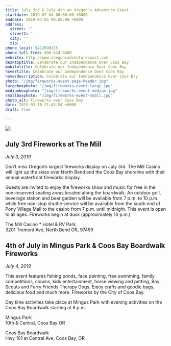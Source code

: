 ```yaml
---
title: July 3rd & July 4th on Oregon's Adventure Coast
startdate: 2019-07-04 00:00:00 +0000
enddate: 2019-07-05 00:00:00 +0000
address:
  street: ''
  street2: ''
  city: ''
  zip: ''
phone_local: 5412690215
phone_toll_free: 800-824-8486
website: http://www.oregonsadventurecoast.com
desktoptitle: Celebrate our Independence Over Coos Bay
mobiletitle: Celebrate our Independence Over Coos Bay
hovertitle: Celebrate our Independence Over Coos Bay
hoverdescription: Celebrate our Independence Over Coos Bay
photo: "/img/fireworks-event-page-header.jpg"
largeboxphoto: "/img/fireworks-event-large.jpg"
mediumboxphoto: "/img/fireworks-event-medium.jpg"
smallboxphoto: "/img/fireworks-event-small.jpg"
photo_alt: Fireworks over Coos Bay
date: 2019-02-10 21:43:54 +0000
draft: true

---
```

![](/img/fireworks-event-blog-695x322.jpg)

## July 3rd Fireworks at The Mill

_July 3, 2019_

Don’t miss Oregon’s largest fireworks display on July 3rd. The Mill Casino will light up the skies over North Bend and the Coos Bay shoreline with their annual waterfront fireworks display.

Guests are invited to enjoy the fireworks show and music for free in the non-reserved seating areas located along the boardwalk. An outdoor grill, beverage station and beer garden will be available from 7 p.m. to 10 p.m. while free non-stop shuttle service will be available from the south end of Pony Village Mall to the casino from 7 p.m. until midnight. This event is open to all ages. Fireworks begin at dusk (approximately 10 p.m.)

The Mill Casino * Hotel & RV Park  
3201 Tremont Ave, North Bend OR, 97459

## 4th of July in Mingus Park & Coos Bay Boardwalk Fireworks

_July 4, 2019_

This event features fishing ponds, face painting, free swimming, family competitions, clowns, kids entertainment, horse viewing and petting, Boy Scouts and Furry Friends Therapy Dogs. Enjoy crafts and goodie bags, delicious food and much more. Fireworks by the City of Coos Bay.

Day time activities take place at Mingus Park with evening activities on the Coos Bay Boardwalk starting at 8 p.m.

Mingus Park  
10th & Central, Coos Bay OR

Coos Bay Boardwalk  
Hwy 101 at Central Ave, Coos Bay, OR